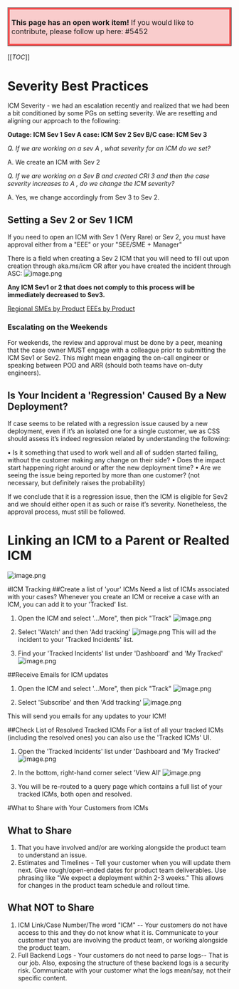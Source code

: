 <table border="1";bgcolor="#ffa7a7";>
<tr>
  <td style='border-style:solid;border-color:#f64e4e;background-color:#f9cccc;border-width:3pt; 
vertical-align:top;width:8in;padding:2.0pt 3.0pt 2.0pt 3.0pt'>  

<b> This page has an open work item! </b>
If you would like to contribute, please follow up here:
#5452
</td>
</tr>
</table>

[[_TOC_]]
# Severity Best Practices
ICM Severity - we had an escalation recently and realized that we had been a bit conditioned by some PGs on setting severity. We are resetting and aligning our approach to the following:


**Outage:                          ICM Sev 1
	Sev A case:                      ICM Sev 2
	Sev B/C case:                  ICM Sev 3**


_Q. If we are working on a sev A , what severity for an ICM do we set?_  

A. We create an ICM with Sev 2



_Q. If we are working on a Sev B and created CRI 3 and then the case severity increases to A , do we change the ICM severity?_ 

A. Yes, we change accordingly from Sev 3 to Sev 2.

## Setting a Sev 2 or Sev 1 ICM


If you need to open an ICM with Sev 1 (Very Rare) or Sev 2, you must have approval either from a "EEE" or your "SEE/SME + Manager"

There is a field when creating a Sev 2 ICM that you will need to fill out upon creation through aka.ms/icm OR after you have created the incident through ASC:
![image.png](/.attachments/image-b0c45551-f899-4674-9b79-79dbfd2dfa9f.png)
 
**Any ICM Sev1 or 2 that does not comply to this process will be immediately decreased to Sev3.**

[Regional SMEs by Product](https://dev.azure.com/Supportability/Big%20Data/_wiki/wikis/Big-Data.wiki/305780/Regional-Subject-Matter-Experts-(SMEs))
[EEEs by Product](https://dev.azure.com/Supportability/Big%20Data/_wiki/wikis/Big-Data.wiki/305784/EEE-Embedded-Escalation-Engineer)

### Escalating on the Weekends

For weekends, the review and approval must be done by a peer, meaning that the case owner MUST engage with a colleague prior to submitting the ICM Sev1 or Sev2. This might mean engaging the on-call engineer or speaking between POD and ARR (should both teams have on-duty engineers).

 
## Is Your Incident a 'Regression' Caused By a New Deployment?
If case seems to be related with a regression issue caused by a new deployment, even if it’s an isolated one for a single customer, we as CSS should assess it’s indeed regression related by understanding the following:
 
•	Is it something that used to work well and all of sudden started failing, without the customer making any change on their side? 
•	Does the impact start happening right around or after the new deployment time?
•	Are we seeing the issue being reported by more than one customer?
 (not necessary, but definitely raises the probability)
 
If we conclude that it is a regression issue, then the ICM is eligible for Sev2 and we should either open it as such or raise it’s severity. Nonetheless, the approval process, must still be followed.

# Linking an ICM to a Parent or Realted ICM
![image.png](/.attachments/image-76b47cd9-5df2-41ec-8ae9-6679fc7295eb.png)

#ICM Tracking
##Create a list of 'your' ICMs
Need a list of ICMs associated with your cases? Whenever you create an ICM or receive a case with an ICM, you can add it to your 'Tracked' list.
1. Open the ICM and select '...More", then pick "Track"
![image.png](/.attachments/image-bc45d18d-bc24-4f1c-b807-fd561306fef4.png)
2. Select 'Watch' and then 'Add tracking'
![image.png](/.attachments/image-32f6d1f5-07f5-406a-960d-88f1dc409e56.png)
This will ad the incident to your 'Tracked Incidents' list.

3. Find your 'Tracked Incidents' list under 'Dashboard' and 'My Tracked'
![image.png](/.attachments/image-0a9a6947-48de-4c50-b393-b3a18153168d.png)

##Receive Emails for ICM updates
1. Open the ICM and select '...More", then pick "Track"
![image.png](/.attachments/image-bc45d18d-bc24-4f1c-b807-fd561306fef4.png)

2. Select 'Subscribe' and then 'Add tracking'
![image.png](/.attachments/image-8a0a9b1a-037b-4a22-a30d-b8e1aa33b867.png)

This will send you emails for any updates to your ICM!

##Check List of Resolved Tracked ICMs
For a list of all your tracked ICMs (including the resolved ones) you can also use the 'Tracked ICMs' UI.

1. Open the 'Tracked Incidents' list under 'Dashboard and 'My Tracked'
![image.png](/.attachments/image-0a9a6947-48de-4c50-b393-b3a18153168d.png)

2. In the bottom, right-hand corner select 'View All'
![image.png](/.attachments/image-a1d46aa8-83b2-4a48-9918-6b4b3e26368b.png)

3. You will be re-routed to a query page which contains a full list of your tracked ICMs, both open and resolved.

#What to Share with Your Customers from ICMs
## What to Share
1. That you have involved and/or are working alongside the product team to understand an issue.
2. Estimates and Timelines - Tell your customer when you will update them next. Give rough/open-ended dates for product team deliverables. Use phrasing like "We expect a deployment within 2-3 weeks." 
This allows for changes in the product team schedule and rollout time.

## What NOT to Share
1. ICM Link/Case Number/The word "ICM" -- Your customers do not have access to this and they do not know what it is. Communicate to your customer that you are involving the product team, or working alongside the product team.
2. Full Backend Logs - Your customers do not need to parse logs-- That is our job. Also, exposing the structure of these backend logs is a security risk. Communicate with your customer what the logs mean/say, not their specific content.